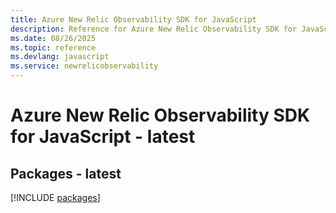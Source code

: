 ```yaml
---
title: Azure New Relic Observability SDK for JavaScript
description: Reference for Azure New Relic Observability SDK for JavaScript
ms.date: 08/26/2025
ms.topic: reference
ms.devlang: javascript
ms.service: newrelicobservability
---
```

# Azure New Relic Observability SDK for JavaScript - latest
## Packages - latest
[!INCLUDE [packages](new-relic-observability-index.md)]
